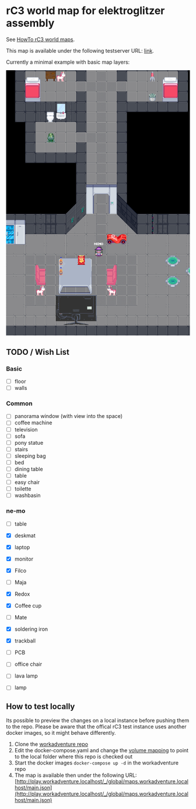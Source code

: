 # rC3 world map for elektroglitzer assembly

See [HowTo rC3 world maps](https://howto.rc3.world/maps.html).

This map is available under the following testserver URL: [link](https://test.visit.at.wa-test.rc3.cccv.de/_/global/elektroglitzer.github.io/rc3map/main.json).

Currently a minimal example with basic map layers:

![screenshot](screenshot.png)


## TODO / Wish List

### Basic
- [ ] floor
- [ ] walls

### Common
- [ ] panorama window (with view into the space)
- [ ] coffee machine
- [ ] television
- [ ] sofa
- [ ] pony statue
- [ ] stairs
- [ ] sleeping bag
- [ ] bed
- [ ] dining table
- [ ] table
- [ ] easy chair
- [ ] toilette
- [ ] washbasin

### ne-mo
- [ ] table
- [x] deskmat
- [x] laptop
- [x] monitor
- [x] Filco
- [ ] Maja
- [x] Redox
- [x] Coffee cup
- [ ] Mate
- [x] soldering iron
- [x] trackball
- [ ] PCB
- [ ] office chair
- [ ] lava lamp
- [ ] lamp


## How to test locally

Its possible to preview the changes on a local instance before pushing them to the repo. Please be aware that the offical rC3 test instance uses another docker images, so it might behave differently.

1. Clone the [workadventure repo](https://github.com/thecodingmachine/workadventure)
2. Edit the docker-compose.yaml and change the [volume mapping](https://github.com/thecodingmachine/workadventure/blob/7bbfa16ca2a1452b859065835a0e3edde11b65ae/docker-compose.yaml#L86) to point to the local folder where this repo is checked out
3. Start the docker images `docker-compose up -d` in the workadventure repo
4. The map is available then under the following URL: [http://play.workadventure.localhost/_/global/maps.workadventure.localhost/main.json](http://play.workadventure.localhost/_/global/maps.workadventure.localhost/main.json)
